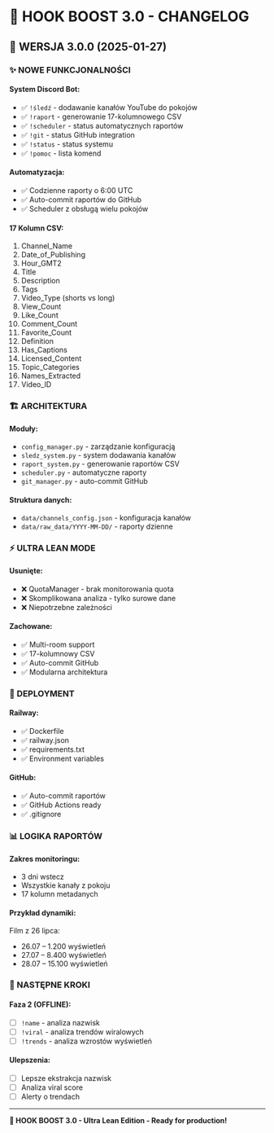 # 📝 HOOK BOOST 3.0 - CHANGELOG

## 🚀 WERSJA 3.0.0 (2025-01-27)

### ✨ NOWE FUNKCJONALNOŚCI

#### **System Discord Bot:**
- ✅ `!śledź` - dodawanie kanałów YouTube do pokojów
- ✅ `!raport` - generowanie 17-kolumnowego CSV
- ✅ `!scheduler` - status automatycznych raportów
- ✅ `!git` - status GitHub integration
- ✅ `!status` - status systemu
- ✅ `!pomoc` - lista komend

#### **Automatyzacja:**
- ✅ Codzienne raporty o 6:00 UTC
- ✅ Auto-commit raportów do GitHub
- ✅ Scheduler z obsługą wielu pokojów

#### **17 Kolumn CSV:**
1. Channel_Name
2. Date_of_Publishing
3. Hour_GMT2
4. Title
5. Description
6. Tags
7. Video_Type (shorts vs long)
8. View_Count
9. Like_Count
10. Comment_Count
11. Favorite_Count
12. Definition
13. Has_Captions
14. Licensed_Content
15. Topic_Categories
16. Names_Extracted
17. Video_ID

### 🏗️ ARCHITEKTURA

#### **Moduły:**
- `config_manager.py` - zarządzanie konfiguracją
- `sledz_system.py` - system dodawania kanałów
- `raport_system.py` - generowanie raportów CSV
- `scheduler.py` - automatyczne raporty
- `git_manager.py` - auto-commit GitHub

#### **Struktura danych:**
- `data/channels_config.json` - konfiguracja kanałów
- `data/raw_data/YYYY-MM-DD/` - raporty dzienne

### ⚡ ULTRA LEAN MODE

#### **Usunięte:**
- ❌ QuotaManager - brak monitorowania quota
- ❌ Skomplikowana analiza - tylko surowe dane
- ❌ Niepotrzebne zależności

#### **Zachowane:**
- ✅ Multi-room support
- ✅ 17-kolumnowy CSV
- ✅ Auto-commit GitHub
- ✅ Modularna architektura

### 🔧 DEPLOYMENT

#### **Railway:**
- ✅ Dockerfile
- ✅ railway.json
- ✅ requirements.txt
- ✅ Environment variables

#### **GitHub:**
- ✅ Auto-commit raportów
- ✅ GitHub Actions ready
- ✅ .gitignore

### 📊 LOGIKA RAPORTÓW

#### **Zakres monitoringu:**
- 3 dni wstecz
- Wszystkie kanały z pokoju
- 17 kolumn metadanych

#### **Przykład dynamiki:**
Film z 26 lipca:
- 26.07 – 1.200 wyświetleń
- 27.07 – 8.400 wyświetleń
- 28.07 – 15.100 wyświetleń

### 🎯 NASTĘPNE KROKI

#### **Faza 2 (OFFLINE):**
- [ ] `!name` - analiza nazwisk
- [ ] `!viral` - analiza trendów wiralowych
- [ ] `!trends` - analiza wzrostów wyświetleń

#### **Ulepszenia:**
- [ ] Lepsze ekstrakcja nazwisk
- [ ] Analiza viral score
- [ ] Alerty o trendach

---

**🚀 HOOK BOOST 3.0 - Ultra Lean Edition - Ready for production!** 